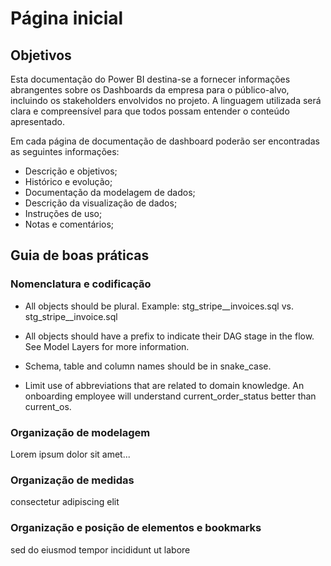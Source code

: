 # Página inicial
## Objetivos

Esta documentação do Power BI destina-se a fornecer informações abrangentes sobre os Dashboards da empresa para o público-alvo, incluindo os stakeholders envolvidos no projeto. A linguagem utilizada será clara e compreensível para que todos possam entender o conteúdo apresentado.

Em cada página de documentação de dashboard poderão ser encontradas as seguintes informações: 


- Descrição e objetivos;
- Histórico e evolução;
- Documentação da modelagem de dados;
- Descrição da visualização de dados;
- Instruções de uso;
- Notas e comentários;

## Guia de boas práticas

### Nomenclatura e codificação
- All objects should be plural.
    Example: stg_stripe__invoices.sql vs. stg_stripe__invoice.sql

- All objects should have a prefix to indicate their DAG stage in the flow.
    See Model Layers for more information.

- Schema, table and column names should be in snake_case.

- Limit use of abbreviations that are related to domain knowledge. An onboarding employee will understand current_order_status better than current_os.

### Organização de modelagem
Lorem ipsum dolor sit amet...

### Organização de medidas
consectetur adipiscing elit

### Organização e posição de elementos e bookmarks
sed do eiusmod tempor incididunt ut labore